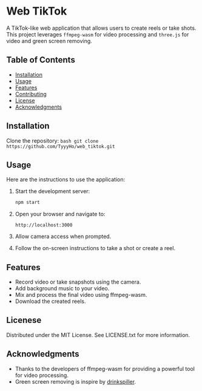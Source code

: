 # Web TikTok

A TikTok-like web application that allows users to create reels or take shots. This project leverages `ffmpeg-wasm` for video processing and `three.js` for video and green screen removing.

## Table of Contents

- [Installation](#installation)
- [Usage](#usage)
- [Features](#features)
- [Contributing](#contributing)
- [License](#license)
- [Acknowledgments](#acknowledgments)

## Installation

Clone the repository:
    ```bash
    git clone https://github.com/TyyyHo/web_tiktok.git
    ```

## Usage

Here are the instructions to use the application:

1. Start the development server:
    ```bash
    npm start
    ```

2. Open your browser and navigate to:
    ```
    http://localhost:3000
    ```

3. Allow camera access when prompted.
   
4. Follow the on-screen instructions to take a shot or create a reel.

## Features

- Record video or take snapshots using the camera.
- Add background music to your video.
- Mix and process the final video using ffmpeg-wasm.
- Download the created reels.

## Licenese

Distributed under the MIT License. See LICENSE.txt for more information.

## Acknowledgments

- Thanks to the developers of ffmpeg-wasm for providing a powerful tool for video processing.
- Green screen removing is inspire by <a href="https://github.com/drinkspiller/threejs_chromakey_video_material" target="_blank">drinkspiller</a>.




